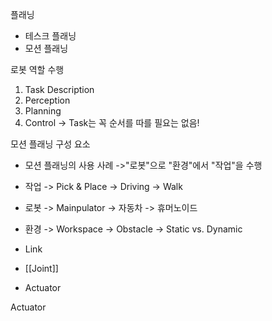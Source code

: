 
플래닝
- 테스크 플래닝
- 모션 플래닝

로봇 역할 수행
1. Task Description
2. Perception
3. Planning
4. Control
-> Task는 꼭 순서를 따를 필요는 없음!

모션 플래닝 구성 요소
- 모션 플래닝의 사용 사례
	->"로봇"으로 "환경"에서 "작업"을 수행
- 작업
	-> Pick & Place
	-> Driving
	-> Walk
- 로봇
	-> Mainpulator
	-> 자동차
	-> 휴머노이드
- 환경
	-> Workspace
	-> Obstacle
	-> Static vs. Dynamic


- Link
- [[Joint]]
- Actuator

Actuator

